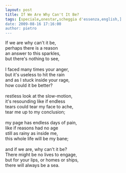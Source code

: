 ```yaml
---
layout: post
title: If We Are Why Can't It Be?
tags: [speciale,onestar,scheggia d'essenza,english,]
date: 2009-08-16 17:16:00
author: pietro
---
```

If we are why can't it be,<br/>perhaps there is a reason<br/>an answer to this sparkles,<br/>but there's nothing to see,<br/><br/>I faced many times your anger,<br/>but it's useless to hit the rain<br/>and as I stuck inside your rage,<br/>how could it be better?<br/><br/>restless look at the slow-motion,<br/>it's resounding like if endless<br/>tears could tear my face to ache,<br/>tear me up to my conclusion;<br/><br/>my page has endless days of pain,<br/>like if reasons had no age<br/>still as rainy as inside me,<br/>this whole life will be my bane;<br/><br/>and if we are, why can't it be?<br/>There might be no lives to engage,<br/>but for your lips, or homes or ships,<br/>there will always be a sea.
